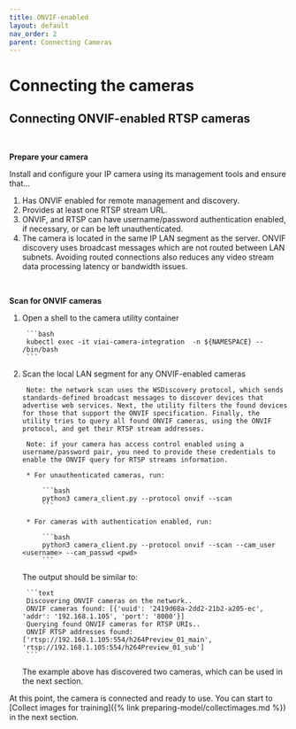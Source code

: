 ```yaml
---
title: ONVIF-enabled
layout: default
nav_order: 2
parent: Connecting Cameras
---
```

# Connecting the cameras

## Connecting ONVIF-enabled RTSP cameras

<br>

__Prepare your camera__

Install and configure your IP camera using its management tools and ensure that...

1. Has ONVIF enabled for remote management and discovery.
2. Provides at least one RTSP stream URL.
3. ONVIF, and RTSP can have username/password authentication enabled, if necessary, or can be left unauthenticated.
4. The camera is located in the same IP LAN segment as the server. ONVIF discovery uses broadcast messages which are not routed between LAN subnets. Avoiding routed connections also reduces any video stream data processing latency or bandwidth issues.

<br>

__Scan for ONVIF cameras__

1. Open a shell to the camera utility container

        ```bash
        kubectl exec -it viai-camera-integration  -n ${NAMESPACE} -- /bin/bash
        ```

2. Scan the local LAN segment for any ONVIF-enabled cameras

        Note: the network scan uses the WSDiscovery protocol, which sends standards-defined broadcast messages to discover devices that advertise web services. Next, the utility filters the found devices for those that support the ONVIF specification. Finally, the utility tries to query all found ONVIF cameras, using the ONVIF protocol, and get their RTSP stream addresses.

        Note: if your camera has access control enabled using a username/password pair, you need to provide these credentials to enable the ONVIF query for RTSP streams information.

        * For unauthenticated cameras, run:

            ```bash
            python3 camera_client.py --protocol onvif --scan
            ```

        * For cameras with authentication enabled, run:

            ```bash
            python3 camera_client.py --protocol onvif --scan --cam_user <username> --cam_passwd <pwd>
            ```

    The output should be similar to:

        ```text
        Discovering ONVIF cameras on the network..
        ONVIF cameras found: [{'uuid': '2419d68a-2dd2-21b2-a205-ec', 'addr': '192.168.1.105', 'port': '8000'}]
        Querying found ONVIF cameras for RTSP URIs..
        ONVIF RTSP addresses found: ['rtsp://192.168.1.105:554/h264Preview_01_main', 'rtsp://192.168.1.105:554/h264Preview_01_sub']
        ```

    The example above has discovered two cameras, which can be used in the next section.

At this point, the camera is connected and ready to use. You can start to [Collect images for training]({% link preparing-model/collectimages.md %}) in the next section.

